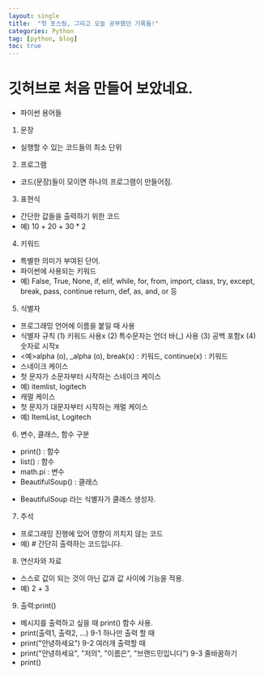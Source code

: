 ```yaml
---
layout: single
title:  "첫 포스팅, 그리고 오늘 공부했던 기록들!"
categories: Python
tag: [python, blog]
toc: true
---
```


# 깃허브로 처음 만들어 보았네요. 
- 파이썬 용어들
1. 문장
- 실행할 수 있는 코드들의 최소 단위
2. 프로그램
- 코드(문장)들이 모이면 하나의 프로그램이 만들어짐.
3. 표현식
- 간단한 값들을 출력하기 위한 코드
- 예) 10 + 20 + 30 * 2
4. 키워드
- 특별한 의미가 부여된 단어.
- 파이썬에 사용되는 키워드 
- 예) False, True, None, if, elif, while, for, from, import, class, try, except, break, pass, continue
return, def, as, and, or 등
5. 식별자
- 프로그래밍 언어에 이름을 붙일 때 사용
- 식별자 규칙
 (1) 키워드 사용x
 (2) 특수문자는 언더 바(_) 사용
 (3) 공백 포함x
 (4) 숫자로 시작x
- <예>alpha (o), _alpha (o), break(x) : 키워드, continue(x) : 키워드
- 스네이크 케이스
- 첫 문자가 소문자부터 시작하는 스네이크 케이스
- 예) itemlist, logitech
- 캐멀 케이스
- 첫 문자가 대문자부터 시작하는 캐멀 케이스
- 예) ItemList, Logitech
6. 변수, 클래스, 함수 구분
- print() : 함수
- list() : 함수
- math.pi : 변수
- BeautifulSoup() : 클래스
* BeautifulSoup 라는 식별자가 클래스 생성자.
7. 주석
- 프로그래밍 진행에 있어 영향이 끼치지 않는 코드
- 예) # 간단히 출력하는 코드입니다. 
8. 연산자와 자료
- 스스로 값이 되는 것이 아닌 값과 값 사이에 기능을 적용.
- 예) 2 + 3 
9. 출력:print()
- 메시지를 출력하고 싶을 때 print() 함수 사용.
- print(출력1, 출력2, ...)
9-1 하나만 출력 할 때
- print("안녕하세요")
9-2 여러개 출력할 때
- print("안녕하세요", "저의", "이름은", "브랜드민입니다")
9-3 줄바꿈하기
- print()
